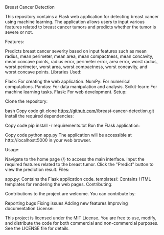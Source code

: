 Breast Cancer Detection

This repository contains a Flask web application for detecting breast cancer using machine learning. The application allows users to input various features related to breast cancer tumors and predicts whether the tumor is severe or not.

Features:

Predicts breast cancer severity based on input features such as mean radius, mean perimeter, mean area, mean compactness, mean concavity, mean concave points, radius error, perimeter error, area error, worst radius, worst perimeter, worst area, worst compactness, worst concavity, and worst concave points.
Libraries Used:

Flask: For creating the web application.
NumPy: For numerical computations.
Pandas: For data manipulation and analysis.
Scikit-learn: For machine learning tasks.
Flask: For web development.
Setup:

Clone the repository:

bash
Copy code
git clone https://github.com/<username>/breast-cancer-detection.git
Install the required dependencies:

Copy code
pip install -r requirements.txt
Run the Flask application:

Copy code
python app.py
The application will be accessible at http://localhost:5000 in your web browser.

Usage:

Navigate to the home page (/) to access the main interface.
Input the required features related to the breast tumor.
Click the "Predict" button to view the prediction result.
Files:

app.py: Contains the Flask application code.
templates/: Contains HTML templates for rendering the web pages.
Contributing:

Contributions to the project are welcome. You can contribute by:

Reporting bugs
Fixing issues
Adding new features
Improving documentation
License:

This project is licensed under the MIT License. You are free to use, modify, and distribute the code for both commercial and non-commercial purposes. See the LICENSE file for details.
